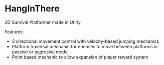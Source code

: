 # HangInThere
2D Survival Platformer made in Unity

Features:
- 2 directional movement control with velocity-based jumping mechanics 
- Platform traversal mechanic for enemies to move between platforms in passive or aggresive mode
- Point based mechanic to allow expansion of player reward system
